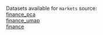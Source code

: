 Datasets available for `markets` source:  
[finance_pca](https://docs.upgini.com/public/markets/finance_pca)  
[finance_umap](https://docs.upgini.com/public/markets/finance_umap)  
[finance](https://docs.upgini.com/public/markets/finance)  
